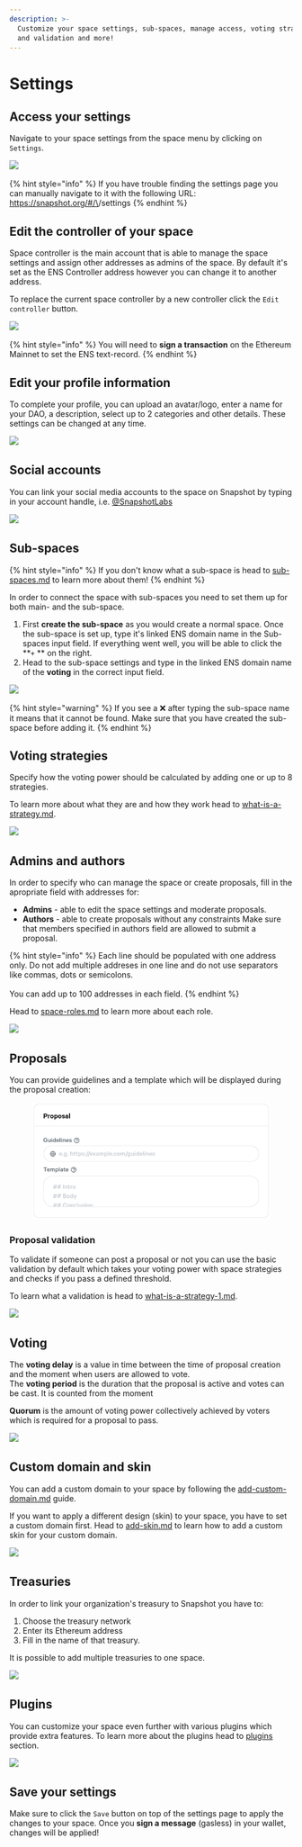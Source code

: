 ```yaml
---
description: >-
  Customize your space settings, sub-spaces, manage access, voting strategies
  and validation and more!
---
```


# Settings

## Access your settings

Navigate to your space settings from the space menu by clicking on `Settings`.

![](<../.gitbook/assets/Capture d’écran 2022-08-11 à 14.07.53.png>)

{% hint style="info" %}
If you have trouble finding the settings page you can manually navigate to it with the following URL: https://snapshot.org/#/\<YOUR-ENS-NAME>/settings
{% endhint %}

## Edit the controller of your space

Space controller is the main account that is able to manage the space settings and assign other addresses as admins of the space. By default it's set as the ENS Controller address however you can change it to another address.&#x20;

To replace the current space controller by a new controller click the `Edit controller` button.

![](<../.gitbook/assets/Capture d’écran 2022-08-11 à 14.14.17.png>)

{% hint style="info" %}
You will need to **sign a transaction** on the Ethereum Mainnet to set the ENS text-record.&#x20;
{% endhint %}

## Edit your profile information

To complete your profile, you can upload an avatar/logo, enter a name for your DAO, a description, select up to 2 categories and other details. These settings can be changed at any time.

![](<../.gitbook/assets/Capture d’écran 2022-08-11 à 14.20.57.png>)

## Social accounts

You can link your social media accounts to the space on Snapshot by typing in your account handle, i.e. [@SnapshotLabs ](https://twitter.com/SnapshotLabs)

![](<../.gitbook/assets/Capture d’écran 2022-08-11 à 14.30.17.png>)

## Sub-spaces

{% hint style="info" %}
If you don't know what a sub-space is head to [sub-spaces.md](sub-spaces.md "mention") to learn more about them!
{% endhint %}

In order to connect the space with sub-spaces you need to set them up for both main- and the sub-space.

1. First **create the sub-space** as you would create a normal space. Once the sub-space is set up, type it's linked ENS domain name in the Sub-spaces input field. If everything went well, you will be able to click the **`+` ** on the right.
2. Head to the sub-space settings and type in the linked ENS domain name of the **voting** in the correct input field.

![](<../.gitbook/assets/Capture d’écran 2022-08-11 à 14.30.37.png>)

{% hint style="warning" %}
If you see a  ❌  after typing the sub-space name it means that it cannot be found. Make sure that you have created the sub-space before adding it.
{% endhint %}

## Voting strategies

Specify how the voting power should be calculated by adding one or up to 8 strategies.

To learn more about what they are and how they work head to [what-is-a-strategy.md](../strategies/what-is-a-strategy.md "mention").

![](<../.gitbook/assets/Capture d’écran 2022-08-11 à 14.31.08.png>)

## Admins and authors

In order to specify who can manage the space or create proposals, fill in the apropriate field with addresses for:

* **Admins** - able to edit the space settings and moderate proposals.&#x20;
* **Authors** - able to create proposals without any constraints Make sure that members specified in authors field are allowed to submit a proposal.

{% hint style="info" %}
Each line should be populated with one address only. Do not add multiple addreses in one line and do not use separators like commas, dots or semicolons.\
\
You can add up to 100 addresses in each field.
{% endhint %}

Head to [space-roles.md](space-roles.md "mention") to learn more about each role.

![](<../.gitbook/assets/Capture d’écran 2022-08-11 à 14.31.29.png>)

##

## Proposals

You can provide guidelines and a template which will be displayed during the proposal creation:

<figure><img src="../.gitbook/assets/image (3) (1) (1).png" alt=""><figcaption></figcaption></figure>

### Proposal validation

To validate if someone can post a proposal or not you can use the basic validation by default which takes your voting power with space strategies and checks if you pass a defined threshold.

To learn what a validation is head to [what-is-a-strategy-1.md](../strategies/what-is-a-strategy-1.md "mention").

![](<../.gitbook/assets/Capture d’écran 2022-08-11 à 14.31.47.png>)

## Voting

The **voting delay** is a value in time between the time of proposal creation and the moment when users are allowed to vote. \
The **voting period** is the duration that the proposal is active and votes can be cast. It is counted from the moment&#x20;

**Quorum** is the amount of voting power collectively achieved by voters which is required for a proposal to pass.

![](<../.gitbook/assets/Capture d’écran 2022-08-11 à 14.32.03.png>)

## Custom domain and skin

You can add a custom domain to your space by following the [add-custom-domain.md](add-custom-domain.md "mention") guide.

If you want to apply a different design (skin) to your space, you have to set a custom domain first. Head to [add-skin.md](add-skin.md "mention") to learn how to add a custom skin for your custom domain.

![](<../.gitbook/assets/Capture d’écran 2022-08-11 à 14.32.30.png>)

## Treasuries

In order to link your organization's treasury to Snapshot you have to:

1. Choose the treasury network
2. Enter its Ethereum address
3. Fill in the name of that treasury.&#x20;

It is possible to add multiple treasuries to one space. &#x20;

![](<../.gitbook/assets/Capture d’écran 2022-08-11 à 14.32.50.png>)

## Plugins

You can customize your space even further with various plugins which provide extra features. To learn more about the plugins head to [plugins](../plugins/ "mention") section.&#x20;

![](<../.gitbook/assets/Capture d’écran 2022-08-11 à 14.33.20.png>)

## Save your settings

Make sure to click the `Save` button on top of the settings page to apply the changes to your space. Once you **sign a message** (gasless) in your wallet, changes will be applied!
